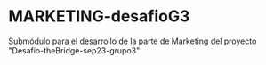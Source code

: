 # MARKETING-desafioG3
Submódulo para el desarrollo de la parte de Marketing del proyecto "Desafio-theBridge-sep23-grupo3"

